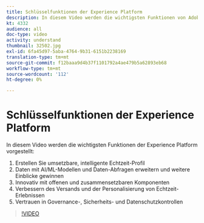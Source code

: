 ```yaml
---
title: Schlüsselfunktionen der Experience Platform
description: In diesem Video werden die wichtigsten Funktionen von Adobe Experience Platform&mdash;Erstellen Sie umsetzbare, intelligente Echtzeit-Profil; die Datenoptimierung und die Ableitung weiterer Einblicke in AI/ML-Modelle und Daten-Abfragen; Innovation mit offenen und zusammensetzbaren Komponenten; Verbesserung des Versands und der Personalisierung von Echtzeit-Erlebnissen; und gewinnen Sie Vertrauen in Governance-, Sicherheits- und Datenschutzkontrollen.
kt: 4332
audience: all
doc-type: video
activity: understand
thumbnail: 32502.jpg
exl-id: 6fa45d97-5aba-4764-9b31-6151b2238169
translation-type: tm+mt
source-git-commit: f12baaa9d4b37f1101792a4ae479b5a62893eb68
workflow-type: tm+mt
source-wordcount: '112'
ht-degree: 0%

---
```


# Schlüsselfunktionen der Experience Platform

In diesem Video werden die wichtigsten Funktionen der Experience Platform vorgestellt:

1. Erstellen Sie umsetzbare, intelligente Echtzeit-Profil
1. Daten mit AI/ML-Modellen und Daten-Abfragen erweitern und weitere Einblicke gewinnen
1. Innovativ mit offenen und zusammensetzbaren Komponenten
1. Verbessern des Versands und der Personalisierung von Echtzeit-Erlebnissen
1. Vertrauen in Governance-, Sicherheits- und Datenschutzkontrollen

>[!VIDEO](https://video.tv.adobe.com/v/32502?quality=12&learn=on)
